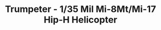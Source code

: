 ---
layout: product
title: "Trumpeter - 1/35 Mil Mi-8Mt/Mi-17 Hip-H Helicopter"
price: "10000" 
desc: "N/A"
img_path: "/assets/img/TRU05102.webp"
brand: "N/A"
available: false
special_offer: false
new: false
soon: false
cat: "010000"
subcat: "013400"
subsubcat: "0N/A"
sifra: "TRU05102"
popular: false
spec: false
---